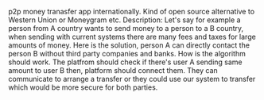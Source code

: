 p2p money tranasfer app internationally. Kind of open source alternative to Western Union or Moneygram etc. Description: Let's say for example a person from A country wants to send money to a person to a B country, when sending with current systems there are many fees and taxes for large amounts of money. Here is the solution, person A can
directly contact the person B without third party companies and banks. How is the algorithm should work. The platfrom should check if there's user A sending same amount to user B then, platform should connect them. They can communicate to arrange a transfer or they could use our system to transfer which would be more secure for 
both parties. 
